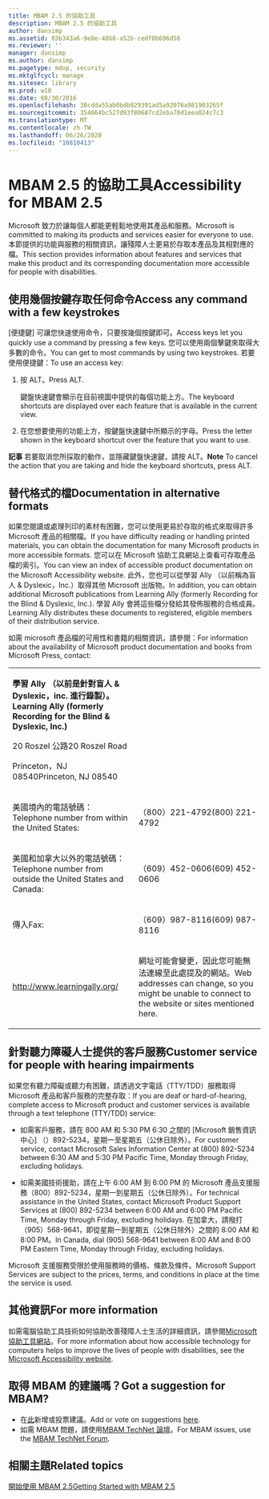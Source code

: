 ```yaml
---
title: MBAM 2.5 的協助工具
description: MBAM 2.5 的協助工具
author: dansimp
ms.assetid: 03b343a6-9e8e-4868-a52b-cedf0b696d56
ms.reviewer: ''
manager: dansimp
ms.author: dansimp
ms.pagetype: mdop, security
ms.mktglfcycl: manage
ms.sitesec: library
ms.prod: w10
ms.date: 08/30/2016
ms.openlocfilehash: 38cdda55ab0bdb829391ad5a92076a981903265f
ms.sourcegitcommit: 354664bc527d93f80687cd2eba70d1eea024c7c3
ms.translationtype: MT
ms.contentlocale: zh-TW
ms.lasthandoff: 06/26/2020
ms.locfileid: "10810413"
---
```

# <span data-ttu-id="eaac6-103">MBAM 2.5 的協助工具</span><span class="sxs-lookup"><span data-stu-id="eaac6-103">Accessibility for MBAM 2.5</span></span>


<span data-ttu-id="eaac6-104">Microsoft 致力於讓每個人都能更輕鬆地使用其產品和服務。</span><span class="sxs-lookup"><span data-stu-id="eaac6-104">Microsoft is committed to making its products and services easier for everyone to use.</span></span> <span data-ttu-id="eaac6-105">本節提供的功能與服務的相關資訊，讓殘障人士更易於存取本產品及其相對應的檔。</span><span class="sxs-lookup"><span data-stu-id="eaac6-105">This section provides information about features and services that make this product and its corresponding documentation more accessible for people with disabilities.</span></span>

## <span data-ttu-id="eaac6-106">使用幾個按鍵存取任何命令</span><span class="sxs-lookup"><span data-stu-id="eaac6-106">Access any command with a few keystrokes</span></span>


<span data-ttu-id="eaac6-107">[便捷鍵] 可讓您快速使用命令，只要按幾個按鍵即可。</span><span class="sxs-lookup"><span data-stu-id="eaac6-107">Access keys let you quickly use a command by pressing a few keys.</span></span> <span data-ttu-id="eaac6-108">您可以使用兩個擊鍵來取得大多數的命令。</span><span class="sxs-lookup"><span data-stu-id="eaac6-108">You can get to most commands by using two keystrokes.</span></span> <span data-ttu-id="eaac6-109">若要使用便捷鍵：</span><span class="sxs-lookup"><span data-stu-id="eaac6-109">To use an access key:</span></span>

1.  <span data-ttu-id="eaac6-110">按 ALT。</span><span class="sxs-lookup"><span data-stu-id="eaac6-110">Press ALT.</span></span>

    <span data-ttu-id="eaac6-111">鍵盤快速鍵會顯示在目前視圖中提供的每個功能上方。</span><span class="sxs-lookup"><span data-stu-id="eaac6-111">The keyboard shortcuts are displayed over each feature that is available in the current view.</span></span>

2.  <span data-ttu-id="eaac6-112">在您想要使用的功能上方，按鍵盤快速鍵中所顯示的字母。</span><span class="sxs-lookup"><span data-stu-id="eaac6-112">Press the letter shown in the keyboard shortcut over the feature that you want to use.</span></span>

<span data-ttu-id="eaac6-113">**記事** 若要取消您所採取的動作，並隱藏鍵盤快速鍵，請按 ALT。</span><span class="sxs-lookup"><span data-stu-id="eaac6-113">**Note** To cancel the action that you are taking and hide the keyboard shortcuts, press ALT.</span></span>

 

## <span data-ttu-id="eaac6-114">替代格式的檔</span><span class="sxs-lookup"><span data-stu-id="eaac6-114">Documentation in alternative formats</span></span>


<span data-ttu-id="eaac6-115">如果您閱讀或處理列印的素材有困難，您可以使用更易於存取的格式來取得許多 Microsoft 產品的相關檔。</span><span class="sxs-lookup"><span data-stu-id="eaac6-115">If you have difficulty reading or handling printed materials, you can obtain the documentation for many Microsoft products in more accessible formats.</span></span> <span data-ttu-id="eaac6-116">您可以在 Microsoft 協助工具網站上查看可存取產品檔的索引。</span><span class="sxs-lookup"><span data-stu-id="eaac6-116">You can view an index of accessible product documentation on the Microsoft Accessibility website.</span></span> <span data-ttu-id="eaac6-117">此外，您也可以從學習 Ally （以前稱為盲人 & Dyslexic，Inc.）取得其他 Microsoft 出版物。</span><span class="sxs-lookup"><span data-stu-id="eaac6-117">In addition, you can obtain additional Microsoft publications from Learning Ally (formerly Recording for the Blind & Dyslexic, Inc.).</span></span> <span data-ttu-id="eaac6-118">學習 Ally 會將這些檔分發給其發佈服務的合格成員。</span><span class="sxs-lookup"><span data-stu-id="eaac6-118">Learning Ally distributes these documents to registered, eligible members of their distribution service.</span></span>

<span data-ttu-id="eaac6-119">如需 microsoft 產品檔的可用性和書籍的相關資訊，請參閱：</span><span class="sxs-lookup"><span data-stu-id="eaac6-119">For information about the availability of Microsoft product documentation and books from Microsoft Press, contact:</span></span>

<table>
<colgroup>
<col width="50%" />
<col width="50%" />
</colgroup>
<tbody>
<tr class="odd">
<td align="left"><p><strong><span data-ttu-id="eaac6-120">學習 Ally （以前是針對盲人 &amp; Dyslexic，inc. 進行錄製）。</span><span class="sxs-lookup"><span data-stu-id="eaac6-120">Learning Ally (formerly Recording for the Blind &amp; Dyslexic, Inc.)</span></span></strong></p>
<p><span data-ttu-id="eaac6-121">20 Roszel 公路</span><span class="sxs-lookup"><span data-stu-id="eaac6-121">20 Roszel Road</span></span></p>
<p><span data-ttu-id="eaac6-122">Princeton，NJ 08540</span><span class="sxs-lookup"><span data-stu-id="eaac6-122">Princeton, NJ 08540</span></span></p></td>
<td align="left"><p></p></td>
</tr>
<tr class="even">
<td align="left"><p><span data-ttu-id="eaac6-123">美國境內的電話號碼：</span><span class="sxs-lookup"><span data-stu-id="eaac6-123">Telephone number from within the United States:</span></span></p></td>
<td align="left"><p><span data-ttu-id="eaac6-124">（800）221-4792</span><span class="sxs-lookup"><span data-stu-id="eaac6-124">(800) 221-4792</span></span></p></td>
</tr>
<tr class="odd">
<td align="left"><p><span data-ttu-id="eaac6-125">美國和加拿大以外的電話號碼：</span><span class="sxs-lookup"><span data-stu-id="eaac6-125">Telephone number from outside the United States and Canada:</span></span></p></td>
<td align="left"><p><span data-ttu-id="eaac6-126">（609）452-0606</span><span class="sxs-lookup"><span data-stu-id="eaac6-126">(609) 452-0606</span></span></p></td>
</tr>
<tr class="even">
<td align="left"><p><span data-ttu-id="eaac6-127">傳入</span><span class="sxs-lookup"><span data-stu-id="eaac6-127">Fax:</span></span></p></td>
<td align="left"><p><span data-ttu-id="eaac6-128">（609）987-8116</span><span class="sxs-lookup"><span data-stu-id="eaac6-128">(609) 987-8116</span></span></p></td>
</tr>
<tr class="odd">
<td align="left"><p><a href="https://go.microsoft.com/fwlink/?linkid=239" data-raw-source="[http://www.learningally.org/](https://go.microsoft.com/fwlink/?linkid=239)">http://www.learningally.org/</a></p></td>
<td align="left"><p><span data-ttu-id="eaac6-129">網址可能會變更，因此您可能無法連線至此處提及的網站。</span><span class="sxs-lookup"><span data-stu-id="eaac6-129">Web addresses can change, so you might be unable to connect to the website or sites mentioned here.</span></span></p></td>
</tr>
</tbody>
</table>

 

## <span data-ttu-id="eaac6-130">針對聽力障礙人士提供的客戶服務</span><span class="sxs-lookup"><span data-stu-id="eaac6-130">Customer service for people with hearing impairments</span></span>


<span data-ttu-id="eaac6-131">如果您有聽力障礙或聽力有困難，請透過文字電話（TTY/TDD）服務取得 Microsoft 產品和客戶服務的完整存取：</span><span class="sxs-lookup"><span data-stu-id="eaac6-131">If you are deaf or hard-of-hearing, complete access to Microsoft product and customer services is available through a text telephone (TTY/TDD) service:</span></span>

-   <span data-ttu-id="eaac6-132">如需客戶服務，請在 800 AM 和 5:30 PM 6:30 之間的 [Microsoft 銷售資訊中心] （）892-5234，星期一至星期五（公休日除外）。</span><span class="sxs-lookup"><span data-stu-id="eaac6-132">For customer service, contact Microsoft Sales Information Center at (800) 892-5234 between 6:30 AM and 5:30 PM Pacific Time, Monday through Friday, excluding holidays.</span></span>

-   <span data-ttu-id="eaac6-133">如需美國技術援助，請在上午 6:00 AM 到 6:00 PM 的 Microsoft 產品支援服務（800）892-5234，星期一到星期五（公休日除外）。</span><span class="sxs-lookup"><span data-stu-id="eaac6-133">For technical assistance in the United States, contact Microsoft Product Support Services at (800) 892-5234 between 6:00 AM and 6:00 PM Pacific Time, Monday through Friday, excluding holidays.</span></span> <span data-ttu-id="eaac6-134">在加拿大，請撥打（905）568-9641，即從星期一到星期五（公休日除外）之間的 8:00 AM 和 8:00 PM。</span><span class="sxs-lookup"><span data-stu-id="eaac6-134">In Canada, dial (905) 568-9641 between 8:00 AM and 8:00 PM Eastern Time, Monday through Friday, excluding holidays.</span></span>

<span data-ttu-id="eaac6-135">Microsoft 支援服務受限於使用服務時的價格、條款及條件。</span><span class="sxs-lookup"><span data-stu-id="eaac6-135">Microsoft Support Services are subject to the prices, terms, and conditions in place at the time the service is used.</span></span>

## <span data-ttu-id="eaac6-136">其他資訊</span><span class="sxs-lookup"><span data-stu-id="eaac6-136">For more information</span></span>


<span data-ttu-id="eaac6-137">如需電腦協助工具技術如何協助改善殘障人士生活的詳細資訊，請參閱[Microsoft 協助工具網站](https://go.microsoft.com/fwlink/?linkid=8431)。</span><span class="sxs-lookup"><span data-stu-id="eaac6-137">For more information about how accessible technology for computers helps to improve the lives of people with disabilities, see the [Microsoft Accessibility website](https://go.microsoft.com/fwlink/?linkid=8431).</span></span>

## <span data-ttu-id="eaac6-138">取得 MBAM 的建議嗎？</span><span class="sxs-lookup"><span data-stu-id="eaac6-138">Got a suggestion for MBAM?</span></span>
- <span data-ttu-id="eaac6-139">在[此](http://mbam.uservoice.com/forums/268571-microsoft-bitlocker-administration-and-monitoring)新增或投票建議。</span><span class="sxs-lookup"><span data-stu-id="eaac6-139">Add or vote on suggestions [here](http://mbam.uservoice.com/forums/268571-microsoft-bitlocker-administration-and-monitoring).</span></span> 
- <span data-ttu-id="eaac6-140">如需 MBAM 問題，請使用[MBAM TechNet 論壇](https://social.technet.microsoft.com/Forums/home?forum=mdopmbam)。</span><span class="sxs-lookup"><span data-stu-id="eaac6-140">For MBAM issues, use the [MBAM TechNet Forum](https://social.technet.microsoft.com/Forums/home?forum=mdopmbam).</span></span>

## <span data-ttu-id="eaac6-141">相關主題</span><span class="sxs-lookup"><span data-stu-id="eaac6-141">Related topics</span></span>


[<span data-ttu-id="eaac6-142">開始使用 MBAM 2.5</span><span class="sxs-lookup"><span data-stu-id="eaac6-142">Getting Started with MBAM 2.5</span></span>](getting-started-with-mbam-25.md)

 

 





